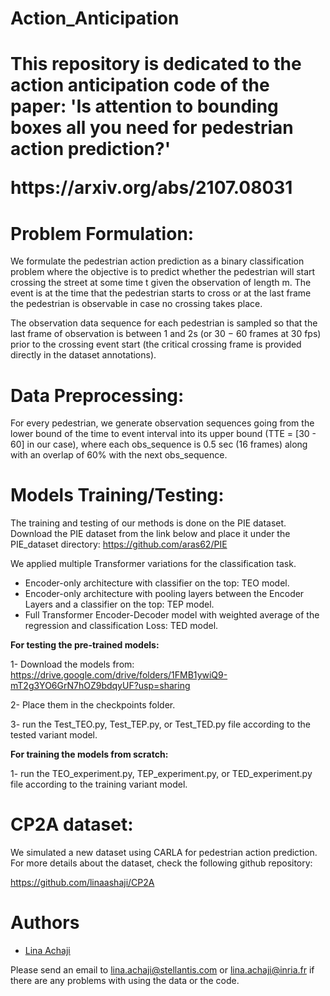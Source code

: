 # Action_Anticipation

<h1>This repository is dedicated to the action anticipation code of the paper:
<b>'Is attention to bounding boxes all you need for pedestrian action prediction?'</b>
<p>
https://arxiv.org/abs/2107.08031
</p></h1>

<h1>
<b>Problem Formulation:</b>
</h1>

We formulate the pedestrian action prediction as a binary classification problem where the objective is to predict whether the pedestrian will start crossing the street at some time t given the observation of length m. The event is at the time that the pedestrian starts to cross or at the last frame the pedestrian is observable in case no crossing takes place. 

The observation data sequence for each pedestrian is sampled so that the last frame of observation is between 1 and 2s (or 30 − 60 frames at 30 fps) prior to the crossing event start (the critical crossing frame is provided directly in the dataset annotations).


<h1>
<b>Data Preprocessing:</b>
</h1>

For every pedestrian, we generate observation sequences going from the lower bound of the time to event interval into its upper bound (TTE = [30 - 60] in our case), where each obs_sequence is 0.5 sec (16 frames) along with an overlap of 60% with the next obs_sequence.



<h1>
<b>Models Training/Testing:</b>
</h1>

The training and testing of our methods is done on the PIE dataset. Download the PIE dataset from the link below and place it under the PIE_dataset directory:
https://github.com/aras62/PIE

We applied multiple Transformer variations for the classification task.

* Encoder-only architecture with classifier on the top: TEO model.
* Encoder-only architecture with pooling layers between the Encoder Layers and a classifier on the top: TEP model.
* Full Transformer Encoder-Decoder model with weighted average of the regression and classification Loss: TED model.


<b>For testing the pre-trained models:</b>

1- Download the models from:
https://drive.google.com/drive/folders/1FMB1ywiQ9-mT2g3YO6GrN7hOZ9bdqyUF?usp=sharing

2- Place them in the checkpoints folder.

3- run the Test_TEO.py, Test_TEP.py, or Test_TED.py file according to the tested variant model.

<b>For training the models from scratch:</b>

1- run the TEO_experiment.py, TEP_experiment.py, or TED_experiment.py file according to the training variant model.



<h1>
<b>CP2A dataset:</b>
</h1>

We simulated a new dataset using CARLA for pedestrian action prediction.
For more details about the dataset, check the following github repository:

https://github.com/linaashaji/CP2A


<h1>
<b>Authors</b>
</h1>

* [Lina Achaji](https://scholar.google.com/citations?user=RMO2zJAAAAAJ&hl=en)

Please send an email to lina.achaji@stellantis.com or lina.achaji@inria.fr if there are any problems with using the data or the code.


